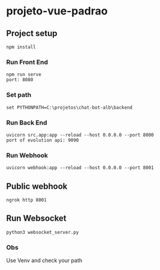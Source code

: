 # projeto-vue-padrao

## Project setup
```
npm install
```

### Run Front End
```
npm run serve
port: 8080
```

### Set path
```
set PYTHONPATH=C:\projetos\chat-bot-alb\backend
```

### Run Back End
```
uvicorn src.app:app --reload --host 0.0.0.0 --port 8000
port of evolution api: 9090
```

### Run Webhook
```
uvicorn webhook:app --reload --host 0.0.0.0 --port 8001
```

## Public webhook
```
ngrok http 8001
```

## Run Websocket
```
python3 websocket_server.py
```

### Obs
Use Venv and check your path